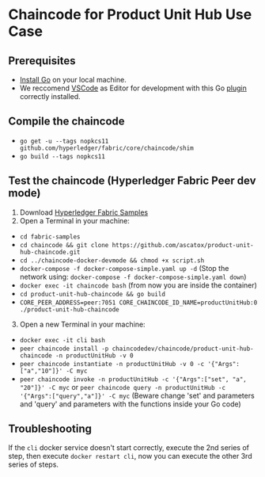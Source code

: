 # Chaincode for Product Unit Hub Use Case
## Prerequisites
* [Install Go](https://golang.org/doc/install) on your local machine.
* We reccomend [VSCode](https://code.visualstudio.com/) as Editor for development with this Go [plugin](https://code.visualstudio.com/docs/languages/go) correctly installed.

## Compile the chaincode
* `go get -u --tags nopkcs11 github.com/hyperledger/fabric/core/chaincode/shim`
* `go build --tags nopkcs11`

## Test the chaincode (Hyperledger Fabric Peer dev mode)
1. Download [Hyperledger Fabric Samples](https://hyperledger-fabric.readthedocs.io/en/latest/samples.html)
2. Open a Terminal in your machine:
 - `cd fabric-samples`
 - `cd chaincode && git clone https://github.com/ascatox/product-unit-hub-chaincode.git`
 - `cd ../chaincode-docker-devmode && chmod +x script.sh`
  - `docker-compose -f docker-compose-simple.yaml up -d` (Stop the network using: `docker-compose -f docker-compose-simple.yaml down`)
  - `docker exec -it chaincode bash` (from now you are inside the container)
  - `cd product-unit-hub-chaincode && go build`
  - `CORE_PEER_ADDRESS=peer:7051 CORE_CHAINCODE_ID_NAME=productUnitHub:0 ./product-unit-hub-chaincode`

3. Open a new Terminal in your machine:<br/>
 - `docker exec -it cli bash`
 - `peer chaincode install -p chaincodedev/chaincode/product-unit-hub-chaincode -n productUnitHub -v 0`
 - `peer chaincode instantiate -n productUnitHub -v 0 -c '{"Args":["a","10"]}' -C myc`
 - `peer chaincode invoke -n productUnitHub -c '{"Args":["set", "a", "20"]}' -C myc` or `peer chaincode query -n productUnitHub -c '{"Args":["query","a"]}' -C myc` (Beware change 'set' and parameters and 'query' and parameters with the functions inside your Go code)

## Troubleshooting
If the `cli` docker service doesn't start correctly, execute the 2nd series of step, then execute `docker restart cli`, now you can execute the other 3rd series of steps.
